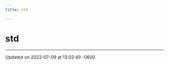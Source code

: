 ```yaml
---
title: std

---
```


# std








-------------------------------

Updated on 2022-07-09 at 13:02:49 -0600